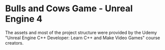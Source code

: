 # Bulls and Cows Game - Unreal Engine 4

The assets and most of the project structure were provided by the Udemy "Unreal Engine C++ Developer: Learn C++ and Make Video Games" course creators.
